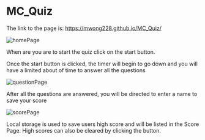 # MC_Quiz

The link to the page is: https://mwong228.github.io/MC_Quiz/


![homePage](https://i.gyazo.com/27acb43ccb45ebe911e2b33bc539caf5.png)

When are you are to start the quiz click on the start button.

Once the start button is clicked, the timer will begin to go down and you will have a limited about of time to answer all the questions

![questionPage](https://i.gyazo.com/bdd1c1a298eb2d6674a84f6ba3d850c8.png)

After all the questions are answered, you will be directed to enter a name to save your score

![scorePage](https://i.gyazo.com/6a4cc438562c9b49c9b7de554d66cc1e.png)

Local storage is used to save users high score and will be listed in the Score Page. High scores can also be cleared by clicking the button.



